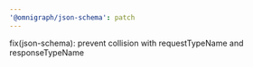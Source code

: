 ```yaml
---
'@omnigraph/json-schema': patch
---
```


fix(json-schema): prevent collision with requestTypeName and responseTypeName
